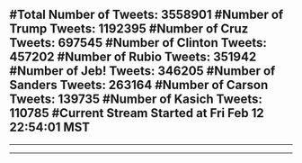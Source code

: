 #Total Number of Tweets: 3558901 
#Number of Trump Tweets: 1192395
#Number of Cruz Tweets: 697545
#Number of Clinton Tweets: 457202
#Number of Rubio Tweets: 351942
#Number of Jeb! Tweets: 346205
#Number of Sanders Tweets: 263164
#Number of Carson Tweets: 139735
#Number of Kasich Tweets: 110785
#Current Stream Started at Fri Feb 12 22:54:01 MST
---
---
---
